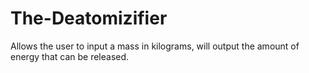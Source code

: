 # The-Deatomizifier
Allows the user to input a mass in kilograms, will output the amount of energy that can be released.
